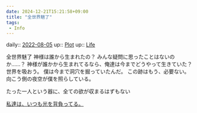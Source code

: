 ```yaml
---
date: 2024-12-21T15:21:58+09:00
title: "全世界魅了"
tags:
 - Info
---
```


daily:: [2022-08-05](../Daily_Note/2022-08-05.md)
up:: [Plot](../Bar/Novel/Chaos/Plot.md)
up:: [Life](../Bar/Novel/Chaos/Life.md)

全世界魅了
神様は誰から生まれたの？
みんな疑問に思ったことはないのか……？
神様が誰かから生まれてるなら、俺達は今までどうやって生きていた？
世界を吸おう。
僕は今まで洞穴を掘っていたんだ。
この跡はもう、必要ない。
向こう側の夜空が僕を照らしている。

たった一人という器に、全ての欲が収まるはずもない

[私達は、いつも光を背負ってる。](私達は、いつも光を背負ってる。.md)
